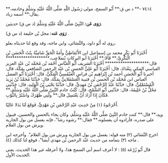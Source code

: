 ٧٤١٤ -** د س ق:** أَبُو السمح، مولى رَسُول اللَّهِ صَلَّى اللَّهُ عَلَيْهِ وسَلَّمَ وخادمه،** يقال:** اسمه زياد.

**رَوَى عَن:** النَّبِيّ صَلَّى اللَّهُ عَلَيْهِ وَسَلَّمَ (د س ق) حديثين.

**رَوَى عَنه:** محل بْن خليفة (د س ق) .

روى له أَبُو داود، والنَّسَائي، وابن ماجه، وقد وقع لنا حديثاه بعلو.

أَخْبَرَنَا أَبُو بَكْرٍ محمد بن إسماعيل ابن الأَنْمَاطِيُّ وأَمَةُ الْحَقِّ شَامِيَّةُ بِنْتُ الْحَسَنِ بْنِ الْبَكْرِيِّ،** قَالا:** أَخْبَرَنَا أبو البركات بْنملاعب،******************** قال:******************** أَخْبَرَنَا الشريف أَبُو الْعَبَّاس أَحْمَد بْن مُحَمَّد بْن عَبْد العزيز العباسي المكي بِبَغْدَادَ، قال: أَخْبَرَنَا أَبُو عَلِيٍّ الحسن بْن عَبْد الرحمن الشافعي بِمَكَّةَ، قال: أخبرنا أَبُو الْحَسَنِ أحمد بْن إِبْرَاهِيم بْن فراس الْعَبْقَسِيُّ الْمَكِّيُّ، قال: أَخْبَرَنَا أَبُو الفضل العباس ابن مُحَمَّد بْن الحسن بْن قتيبة الْعَسْقَلانِيُّ بِمَكَّةَ، قال: حَدَّثَنَا مُحَمَّدُ بْنُ يَزِيدَ الْمُسْتَمْلِيُّ، قال: حَدَّثَنَا عَبْدُ الرَّحْمَنِ بْنُ مَهِدِيٍّ، قال: حَدَّثَنَا يَحْيَى بْنُ الْوَلِيدِ، قال: حَدَّثَنِي مَحُلُّ بْنُ خَلِيفَةَ، قال: حَدَّثَنِي أَبُو السَّمْحِ، قال: كُنْتُ خادم النَّبِيّ صَلَّى اللَّهُ عَلَيْهِ وَسَلَّمَ،** فَكَانَ إِذَا أَرَادَ أَنْ يَغْتَسِلَ قال:** ولِّنِي ظَهْرَكَ واسْتُرْ بِالثَّوْبِ.

أَخْرَجُوهُ (١) مِنْ حَدِيثِ عَبْدِ الرَّحْمَنِ بْنِ مَهْدِيٍّ، فَوَقَعَ لَنَا بَدَلا عَالِيًا.

وبِهِ،** قال:** كنت خادم النَّبِيّ صَلَّى اللَّهُ عَلَيْهِ وسَلَّمَ، وكان يجاء بالحسن والحسين، فيبول على صدره، فأرادوه أن يغسلوه،** فقال:** رشوه رشا"، فإنه يغسل من بول الجارية ويرش من بول الغلام.

اخرج النَّسَائي (٢) منه قوله: يغسل من بول الجارية ويرش من بول الغلام". وأخرجه ابن ماجه (٣) بتمامه من حديث عَبْد الرحمن بْن مهدي أيضا"، فوقع لنا كذلك (٤) .

قال أَبُو زُرْعَة (٥) : لا أعرف اسم أبي السمح هذا، ولا أعرفله غير هذا الحديث، يعني الحديث الأول.